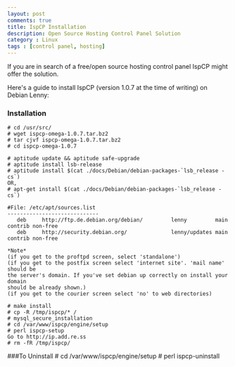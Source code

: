 ```yaml
---
layout: post
comments: true
title: IspCP Installation
description: Open Source Hosting Control Panel Solution
category : Linux
tags : [control panel, hosting]
---
```


If you are in search of a free/open source hosting control panel IspCP might offer the solution.  

Here's a guide to install IspCP (version 1.0.7 at the time of writing) on Debian Lenny:  

### Installation  
    # cd /usr/src/
    # wget ispcp-omega-1.0.7.tar.bz2
    # tar cjvf ispcp-omega-1.0.7.tar.bz2
    # cd ispcp-omega-1.0.7

    # aptitude update && aptitude safe-upgrade
    # aptitude install lsb-release
    # aptitude install $(cat ./docs/Debian/debian-packages-`lsb_release -cs`)
    OR,
    # apt-get install $(cat ./docs/Debian/debian-packages-`lsb_release -cs`)

    #File: /etc/apt/sources.list
    -----------------------------
       deb     http://ftp.de.debian.org/debian/         lenny         main contrib non-free
       deb     http://security.debian.org/              lenny/updates main contrib non-free

    *Note*
    (if you get to the proftpd screen, select 'standalone')
    (if you get to the postfix screen select 'internet site'. 'mail name' should be
    the server's domain. If you've set debian up correctly on install your domain
    should be already shown.)
    (if you get to the courier screen select 'no' to web directories)

    # make install
    # cp -R /tmp/ispcp/* /
    # mysql_secure_installation
    # cd /var/www/ispcp/engine/setup
    # perl ispcp-setup
    Go to http://ip.add.re.ss
    # rm -fR /tmp/ispcp/  
    
###To Uninstall 
    # cd /var/www/ispcp/engine/setup
    # perl ispcp-uninstall
